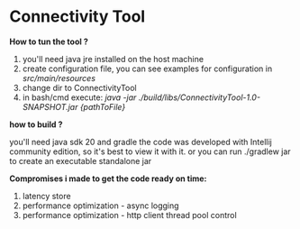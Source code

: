 # Connectivity Tool

**How to tun the tool ?**
1. you'll need java jre installed on the host machine
2. create configuration file, you can see examples for configuration in _src/main/resources_
3. change dir to ConnectivityTool
4. in bash/cmd execute:  _java -jar ./build/libs/ConnectivityTool-1.0-SNAPSHOT.jar {pathToFile}_


**how to build ?**

you'll need java sdk 20 and gradle
the code was developed with Intellij community edition, so it's best to view it with it.
or you can run ./gradlew jar to create an executable standalone jar 


**Compromises i made to get the code ready on time:**
1. latency store
2. performance optimization - async logging
3. performance optimization - http client thread pool control



